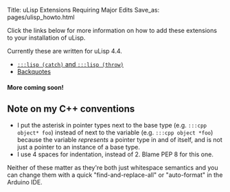 Title: uLisp Extensions Requiring Major Edits
Save_as: pages/ulisp_howto.html

Click the links below for more information on how to add these extensions to your installation of uLisp.

Currently these are written for uLisp 4.4.

* [`:::lisp (catch)` and `:::lisp (throw)`]({filename}catch_throw.md)
* [Backquotes]({filename}backquote.md)

#### More coming soon!

## Note on my C++ conventions

* I put the asterisk in pointer types next to the base type (e.g. `:::cpp object* foo`) instead of next to the variable (e.g. `:::cpp object *foo`) because the variable *represents* a pointer type in and of itself, and is not just a pointer to an instance of a base type.
* I use 4 spaces for indentation, instead of 2. Blame PEP 8 for this one.

Neither of these matter as they're both just whitespace semantics and you can change them with a quick "find-and-replace-all" or "auto-format" in the Arduino IDE.
